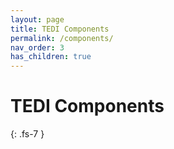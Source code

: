 ```yaml
---
layout: page
title: TEDI Components
permalink: /components/
nav_order: 3
has_children: true
---
```


# TEDI Components
{: .fs-7 }


